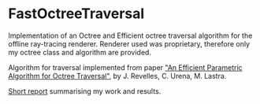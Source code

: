 # FastOctreeTraversal
Implementation of an Octree and Efficient octree traversal algorithm for the offline ray-tracing renderer. Renderer used was proprietary, therefore only my octree class and algorithm are provided. 

Algorithm for traversal implemented from paper ["An Efficient Parametric Algorithm for Octree Traversal"](
https://www.google.com/url?sa=t&rct=j&q=&esrc=s&source=web&cd=&ved=2ahUKEwjUo4vurMn3AhWFyIsKHQ_HCqAQFnoECAsQAQ&url=http%3A%2F%2Fwscg.zcu.cz%2Fwscg2000%2FPapers_2000%2FX31.pdf&usg=AOvVaw3ZqrQOEnCZ7wSbtC_j83Ap), by J. Revelles, C. Urena, M. Lastra.

[Short report](/OctreeTraversalReport.pdf) summarising my work and results.
